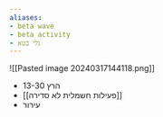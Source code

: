 ```yaml
---
aliases:
- beta wave
- beta activity
- גלי בטא
---
```

![[Pasted image 20240317144118.png]]
- 13-30 הרץ
- [[פעילות חשמלית לא סדירה]]
- עירור